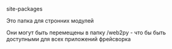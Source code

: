 site-packages

Это папка для стронних модулей

Они могут быть перемещены в папку /web2py - что бы быть доступными для всех приложений фрейсворка
